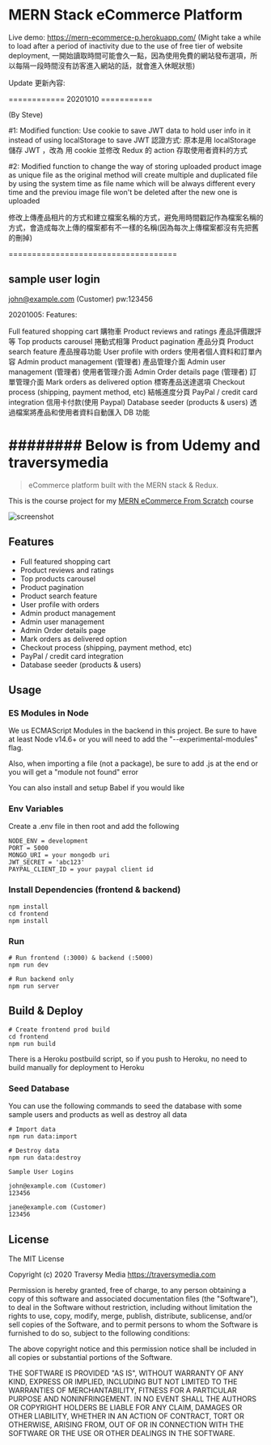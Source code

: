 # MERN Stack eCommerce Platform

Live demo: https://mern-ecommerce-p.herokuapp.com/
(Might take a while to load after a period of inactivity due to the use of free tier of website deployment, 一開始讀取時間可能會久一點，因為使用免費的網站發布選項，所以每隔一段時間沒有訪客進入網站的話，就會進入休眠狀態)


Update 更新內容:

============ 20201010 ===========

(By Steve)

#1:
Modified function: Use cookie to save JWT data to hold user info in it instead of using localStorage to save JWT
認證方式: 原本是用 localStorage 儲存 JWT ，改為 用 cookie 並修改 Redux 的 action 存取使用者資料的方式

#2:
Modified function to change the way of storing uploaded product image as unique file as the original method will create multiple and duplicated file by using the system time as file name which will be always different every time and the previou image file won't be deleted after the new one is uploaded

修改上傳產品相片的方式和建立檔案名稱的方式，避免用時間戳記作為檔案名稱的方式，會造成每次上傳的檔案都有不一樣的名稱(因為每次上傳檔案都沒有先把舊的刪掉)

====================================

## sample user login

john@example.com (Customer)
pw:123456

20201005: Features:

Full featured shopping cart 購物車
Product reviews and ratings 產品評價跟評等
Top products carousel 捲動式相簿
Product pagination 產品分頁
Product search feature 產品搜尋功能
User profile with orders 使用者個人資料和訂單內容
Admin product management (管理者) 產品管理介面
Admin user management (管理者) 使用者管理介面
Admin Order details page (管理者) 訂單管理介面
Mark orders as delivered option 標寄產品送達選項
Checkout process (shipping, payment method, etc) 結帳進度分頁
PayPal / credit card integration 信用卡付款(使用 Paypal)
Database seeder (products & users) 透過檔案將產品和使用者資料自動匯入 DB 功能

# ######## Below is from Udemy and traversymedia

> eCommerce platform built with the MERN stack & Redux.

This is the course project for my [MERN eCommerce From Scratch](https://www.udemy.com/course/mern-ecommerce) course

![screenshot](https://github.com/bradtraversy/proshop_mern/blob/master/uploads/Screen%20Shot%202020-09-29%20at%205.50.52%20PM.png)

## Features

- Full featured shopping cart
- Product reviews and ratings
- Top products carousel
- Product pagination
- Product search feature
- User profile with orders
- Admin product management
- Admin user management
- Admin Order details page
- Mark orders as delivered option
- Checkout process (shipping, payment method, etc)
- PayPal / credit card integration
- Database seeder (products & users)

## Usage

### ES Modules in Node

We us ECMAScript Modules in the backend in this project. Be sure to have at least Node v14.6+ or you will need to add the "--experimental-modules" flag.

Also, when importing a file (not a package), be sure to add .js at the end or you will get a "module not found" error

You can also install and setup Babel if you would like

### Env Variables

Create a .env file in then root and add the following

```
NODE_ENV = development
PORT = 5000
MONGO_URI = your mongodb uri
JWT_SECRET = 'abc123'
PAYPAL_CLIENT_ID = your paypal client id
```

### Install Dependencies (frontend & backend)

```
npm install
cd frontend
npm install
```

### Run

```
# Run frontend (:3000) & backend (:5000)
npm run dev

# Run backend only
npm run server
```

## Build & Deploy

```
# Create frontend prod build
cd frontend
npm run build
```

There is a Heroku postbuild script, so if you push to Heroku, no need to build manually for deployment to Heroku

### Seed Database

You can use the following commands to seed the database with some sample users and products as well as destroy all data

```
# Import data
npm run data:import

# Destroy data
npm run data:destroy
```

```
Sample User Logins

john@example.com (Customer)
123456

jane@example.com (Customer)
123456
```

## License

The MIT License

Copyright (c) 2020 Traversy Media https://traversymedia.com

Permission is hereby granted, free of charge, to any person obtaining a copy
of this software and associated documentation files (the "Software"), to deal
in the Software without restriction, including without limitation the rights
to use, copy, modify, merge, publish, distribute, sublicense, and/or sell
copies of the Software, and to permit persons to whom the Software is
furnished to do so, subject to the following conditions:

The above copyright notice and this permission notice shall be included in
all copies or substantial portions of the Software.

THE SOFTWARE IS PROVIDED "AS IS", WITHOUT WARRANTY OF ANY KIND, EXPRESS OR
IMPLIED, INCLUDING BUT NOT LIMITED TO THE WARRANTIES OF MERCHANTABILITY,
FITNESS FOR A PARTICULAR PURPOSE AND NONINFRINGEMENT. IN NO EVENT SHALL THE
AUTHORS OR COPYRIGHT HOLDERS BE LIABLE FOR ANY CLAIM, DAMAGES OR OTHER
LIABILITY, WHETHER IN AN ACTION OF CONTRACT, TORT OR OTHERWISE, ARISING FROM,
OUT OF OR IN CONNECTION WITH THE SOFTWARE OR THE USE OR OTHER DEALINGS IN
THE SOFTWARE.
